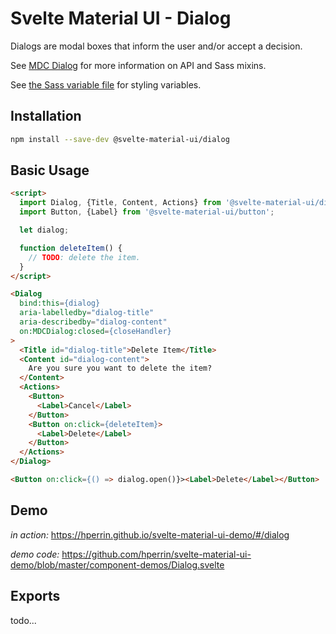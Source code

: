 # Svelte Material UI - Dialog

Dialogs are modal boxes that inform the user and/or accept a decision.

See [MDC Dialog](https://material.io/develop/web/components/dialogs/) for more information on API and Sass mixins.

See [the Sass variable file](https://github.com/material-components/material-components-web/blob/v3.1.1/packages/mdc-dialog/_variables.scss) for styling variables.

## Installation

```sh
npm install --save-dev @svelte-material-ui/dialog
```

## Basic Usage

```html
<script>
  import Dialog, {Title, Content, Actions} from '@svelte-material-ui/dialog';
  import Button, {Label} from '@svelte-material-ui/button';

  let dialog;

  function deleteItem() {
    // TODO: delete the item.
  }
</script>

<Dialog
  bind:this={dialog}
  aria-labelledby="dialog-title"
  aria-describedby="dialog-content"
  on:MDCDialog:closed={closeHandler}
>
  <Title id="dialog-title">Delete Item</Title>
  <Content id="dialog-content">
    Are you sure you want to delete the item?
  </Content>
  <Actions>
    <Button>
      <Label>Cancel</Label>
    </Button>
    <Button on:click={deleteItem}>
      <Label>Delete</Label>
    </Button>
  </Actions>
</Dialog>

<Button on:click={() => dialog.open()}><Label>Delete</Label></Button>
```

## Demo

*in action:* https://hperrin.github.io/svelte-material-ui-demo/#/dialog

*demo code:* https://github.com/hperrin/svelte-material-ui-demo/blob/master/component-demos/Dialog.svelte

## Exports

todo...